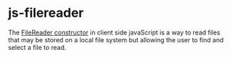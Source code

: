 # js-filereader

The [FileReader constructor](https://dustinpfister.github.io/2020/03/24/js-filereader/) in client side javaScript is a way to read files that may be stored on a local file system but allowing the user to find and select a file to read.

